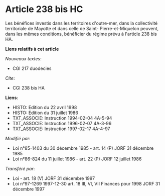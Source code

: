 # Article 238 bis HC

Les bénéfices investis dans les territoires d'outre-mer, dans la collectivité territoriale de Mayotte et dans celle de Saint-
Pierre-et-Miquelon peuvent, dans les mêmes conditions, bénéficier du régime prévu à l'article 238 bis HA.

**Liens relatifs à cet article**

_Nouveaux textes_:

  - CGI 217 duodecies

_Cite_:

  - CGI 238 bis HA

**Liens**:

  - HISTO: Edition du 22 avril 1998
  - HISTO: Edition du 31 juillet 1986
  - TXT_ASSOCIE: Instruction 1994-02-04 4A-5-94
  - TXT_ASSOCIE: Instruction 1996-02-07 4A-3-96
  - TXT_ASSOCIE: Instruction 1997-02-17 4A-4-97

_Modifié par_:

  - Loi n°85-1403 du 30 décembre 1985 - art. 14 (P) JORF 31 décembre 1985
  - Loi n°86-824 du 11 juillet 1986 - art. 22 (P) JORF 12 juillet 1986

_Transféré par_:

  - Loi - art. 18 (V) JORF 31 décembre 1997
  - Loi n°97-1269 1997-12-30 art. 18 III, VI, VII Finances pour 1998 JORF 31 décembre 1997
